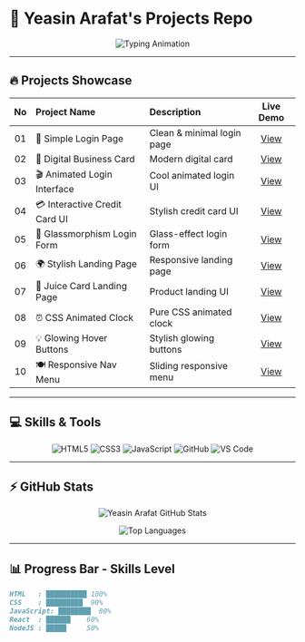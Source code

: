 # 🚀 Yeasin Arafat's Projects Repo

<p align="center">
  <img src="https://readme-typing-svg.herokuapp.com/?lines=Assalamu+Alaikum!!+I+am+Yeasin+Arafat.&center=true&width=600&height=60&color=00a4a2" alt="Typing Animation" />
</p>

---

## 🔥 Projects Showcase

<table>
  <thead>
    <tr>
      <th align="center">No</th>
      <th align="left">Project Name</th>
      <th align="left">Description</th>
      <th align="center">Live Demo</th>
    </tr>
  </thead>
  <tbody>
    <tr>
      <td align="center">01</td>
      <td>🔐 Simple Login Page</td>
      <td>Clean & minimal login page</td>
      <td align="center"><a href="https://yeasinoncode98.github.io/Projects/01_Login_Page/" target="_blank">View</a></td>
    </tr>
    <tr>
      <td align="center">02</td>
      <td>💼 Digital Business Card</td>
      <td>Modern digital card</td>
      <td align="center"><a href="https://yeasinoncode98.github.io/Projects/02_Business_Card/" target="_blank">View</a></td>
    </tr>
    <tr>
      <td align="center">03</td>
      <td>🎬 Animated Login Interface</td>
      <td>Cool animated login UI</td>
      <td align="center"><a href="https://yeasinoncode98.github.io/Projects/03_Animated_LoginPage/" target="_blank">View</a></td>
    </tr>
    <tr>
      <td align="center">04</td>
      <td>💳 Interactive Credit Card UI</td>
      <td>Stylish credit card UI</td>
      <td align="center"><a href="https://yeasinoncode98.github.io/Projects/04_Credit_Card/" target="_blank">View</a></td>
    </tr>
    <tr>
      <td align="center">05</td>
      <td>🧊 Glassmorphism Login Form</td>
      <td>Glass-effect login form</td>
      <td align="center"><a href="https://yeasinoncode98.github.io/Projects/05_Modern_Glassmorphism_Login_Form/" target="_blank">View</a></td>
    </tr>
    <tr>
      <td align="center">06</td>
      <td>🌍 Stylish Landing Page</td>
      <td>Responsive landing page</td>
      <td align="center"><a href="https://yeasinoncode98.github.io/Projects/06_Landing_Page_/" target="_blank">View</a></td>
    </tr>
    <tr>
      <td align="center">07</td>
      <td>🧃 Juice Card Landing Page</td>
      <td>Product landing UI</td>
      <td align="center"><a href="https://yeasinoncode98.github.io/Projects/07_Juice_Card_Landing_Page/" target="_blank">View</a></td>
    </tr>
    <tr>
      <td align="center">08</td>
      <td>⏰ CSS Animated Clock</td>
      <td>Pure CSS animated clock</td>
      <td align="center"><a href="https://yeasinoncode98.github.io/Projects/08_Animated_Clock/" target="_blank">View</a></td>
    </tr>
    <tr>
      <td align="center">09</td>
      <td>💡 Glowing Hover Buttons</td>
      <td>Stylish glowing buttons</td>
      <td align="center"><a href="https://yeasinoncode98.github.io/Projects/09_Glowing_Buttons/" target="_blank">View</a></td>
    </tr>
    <tr>
      <td align="center">10</td>
      <td>🍽️ Responsive Nav Menu</td>
      <td>Sliding responsive menu</td>
      <td align="center"><a href="https://yeasinoncode98.github.io/Projects/10_Menu_NavBar_/" target="_blank">View</a></td>
    </tr>
  </tbody>
</table>

---

## 💻 Skills & Tools

<p align="center">
  <img alt="HTML5" src="https://img.shields.io/badge/HTML5-E34F26?style=for-the-badge&logo=html5&logoColor=white" />
  <img alt="CSS3" src="https://img.shields.io/badge/CSS3-1572B6?style=for-the-badge&logo=css3&logoColor=white" />
  <img alt="JavaScript" src="https://img.shields.io/badge/JavaScript-F7DF1E?style=for-the-badge&logo=javascript&logoColor=black" />
  <img alt="GitHub" src="https://img.shields.io/badge/GitHub-181717?style=for-the-badge&logo=github&logoColor=white" />
  <img alt="VS Code" src="https://img.shields.io/badge/VS_Code-007ACC?style=for-the-badge&logo=visual-studio-code&logoColor=white" />
</p>

---

## ⚡ GitHub Stats

<p align="center">
  <img src="https://github-readme-stats.vercel.app/api?username=Yeasinoncode98&show_icons=true&theme=radical" alt="Yeasin Arafat GitHub Stats" />
</p>

<p align="center">
  <img src="https://github-readme-stats.vercel.app/api/top-langs/?username=Yeasinoncode98&layout=compact&theme=radical" alt="Top Languages" />
</p>

---

## 📊 Progress Bar - Skills Level

```markdown
HTML   : ██████████ 100%
CSS    : █████████  90%
JavaScript: ████████  80%
React  : ██████    60%
NodeJS : █████     50%
